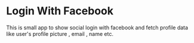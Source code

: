 # Login With Facebook

This is small app to show social login with facebook and fetch profile data like user's profile picture , email , name etc.
